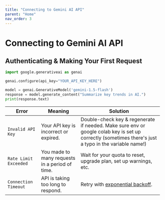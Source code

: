 ```yaml
---
title: "Connecting to Gemini AI API"
parent: "Home"
nav_order: 3
---
```


# Connecting to Gemini AI API  

## Authenticating & Making Your First Request  

```python
import google.generativeai as genai

genai.configure(api_key="YOUR_API_KEY_HERE")

model = genai.GenerativeModel('gemini-1.5-flash')
response = model.generate_content("Summarize key trends in AI.")
print(response.text)
```

| Error | Meaning | Solution |
| -------- | ------- | ------- |
| `Invalid API Key`  | Your API key is incorrect or expired.    | Double-check key & regenerate if needed. Make sure env or google colab key is set up correctly (sometimes there's just a typo in the variable name!)   |
| `Rate Limit Exceeded` | You made to many requests in a period of time.     | Wait for your quota to reset, upgrade plan, set up warnings, etc.   |
| `Connection Timeout` | API is taking too long to respond.   | Retry with [exponential backoff](https://medium.com/@suryasekhar/exponential-backoff-decorator-in-python-26ddf783aea0).   |


